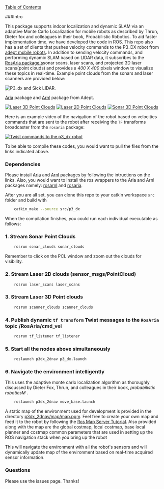 [Table of Contents](table-of-contents)

###Intro

This package supports indoor localization and dynamic SLAM via an adaptive Monte Carlo Localization for mobile robots as described by Thrun, Dieter fox and colleagues in their book, Probabilistic Robotics. To aid faster implementation time, we have developed the code in ROS. This repo also has a set of clients that pushes velocity commands to the P3_DX robot from [adept mobile robots](http://www.mobilerobots.com/ResearchRobots/PioneerP3DX.aspx). In addition to sending velocity commands, and performing dynamic SLAM based on LIDAR data, it subscribes to the [RosAria package's](wiki.ros.org/rosaria)sonar scans, laser scans, and projected 3D laser scans(point clouds) and provides a <i>400 X 400</i> pixels window to visualize these topics in real-time. Example point clouds from the sonars and laser scanners are provided below:

![P3_dx and Sick LIDAR](http://www.mobilerobots.com/Libraries/Site_Images/P3-DXwith_ball_2.sflb.ashx). 

[Aria](http://www.mobilerobots.com/Software/ARIA.aspx) package and [Arnl](http://www.mobilerobots.com/Software/NavigationSoftware.aspx) package from Adept. 

[![Laser 3D Point Clouds](https://i.ytimg.com/vi/lYgp8qZjvks/2.jpg?time=1466973717005)](https://youtu.be/lYgp8qZjvks)
[![Laser 2D Point Clouds](https://i.ytimg.com/vi/B871f3qa1p4/2.jpg?time=1466973686757)](https://youtu.be/B871f3qa1p4)
[![Sonar 3D Point Clouds](https://i.ytimg.com/vi/PYT4FCIVYgw/1.jpg?time=1466973658634)](https://youtu.be/PYT4FCIVYgw)

Here is an example video of the navigation of the robot based on velocities commands that are sent to the robot after receiving the `TF` transforms broadcaster from the `rosaria` package:

[![Twist commands to the p3_dx robot](https://i.ytimg.com/vi/yczG8CUbK2M/1.jpg?time=1466972319359)](https://youtu.be/yczG8CUbK2M) 

To be able to compile these codes, you would want to pull the files from the links indicated above. 

### Dependencies

Please install [Aria](http://robots.mobilerobots.com/wiki/ARIA#Download_Aria) and [Arnl](http://robots.mobilerobots.com/wiki/ARNL,_SONARNL_and_MOGS#Download) packages by following the intructions on the links. Also, you would want to install the ros wrappers to the Aria and Arnl packages namely: [rosarnl](https://github.com/MobileRobots/ros-arnl) and [rosaria](http://wiki.ros.org/ROSARIA). 

After you are all set, you can clone this repo to your catkin workspace `src` folder and build with 

```bash
	catkin_make --source src/p3_dx
```

When the compilation finishes, you could run each individual executable as follows:

### 1. Stream Sonar Point Clouds

```bash
	rosrun sonar_clouds sonar_clouds
```

Remember to click on the PCL window and zoom out the clouds for visibility.

### 2. Stream Laser 2D clouds (sensor_msgs/PointCloud)

```bash
	rosrun laser_scans laser_scans
```

### 3. Stream Laser 3D Point clouds

```bash
	rosrun scanner_clouds scanner_clouds
```

### 4. Publish dynamic `tf transform` Twist messages to the `RosAria` topic /RosAria/cmd_vel

```bash
	rosrun tf_listener tf_listener
```

### 5. Start all the nodes above simultaneously

```bash
	roslaunch p3dx_2dnav p3_dx.launch
```

### 6. Navigate the environment intelligently 
 This uses the adaptive monte carlo localization algorithm as thoroughly discussed by Dieter Fox, Thrun, and colleagues in their book, <i>probabilistic roboticsM </i>. 

```bash
	roslaunch p3dx_2dnav move_base.launch
```

A static map of the environment used for development is provided in the directory [p3dx_2dnav/map/map.pgm](p3dx_2dnav/map/map.pgm). Feel free to create your own map and feed it to the robot by following the [Ros Map Server Tutorial](wiki.ros.org/map_server). Also provided along with the map are the global costmap, local costmap, base local planner and costmap common parameters that are used in setting up the ROS navigation stack when you bring up the robot 

 This will navigate the environment with all the robot's sensors and will dynamically update map of the environment based on real-time acquired sensor information. 


### Questions

Please use the issues page. Thanks!

